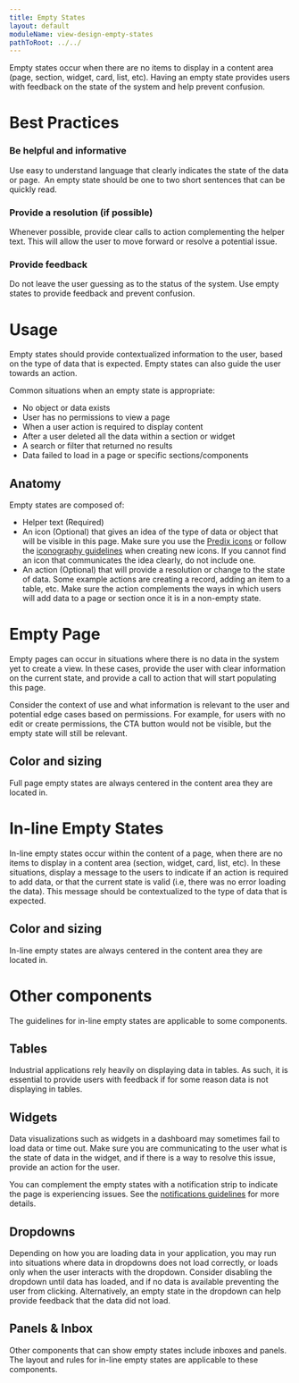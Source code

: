 ```yaml
---
title: Empty States
layout: default
moduleName: view-design-empty-states
pathToRoot: ../../
---
```


Empty states occur when there are no items to display in a content area (page, section, widget, card, list, etc).
Having an empty state provides users with feedback on the state of the system and help prevent confusion.

# Best Practices
### Be helpful and informative
Use easy to understand language that clearly indicates the state of the data or page.  An empty state should be one to two short sentences that can be quickly read. 

### Provide a resolution (if possible)
Whenever possible, provide clear calls to action complementing the helper text. This will allow the user to move forward or resolve a potential issue.

### Provide feedback
Do not leave the user guessing as to the status of the system. Use empty states to provide feedback and prevent confusion. 

# Usage
Empty states should provide contextualized information to the user, based on the type of data that is expected. Empty states can also guide the user towards an action. 

Common situations when an empty state is appropriate:
- No object or data exists 
- User has no permissions to view a page
- When a user action is required to display content
- After a user deleted all the data within a section or widget
- A search or filter that returned no results
- Data failed to load in a page or specific sections/components

## Anatomy
Empty states are composed of:
- Helper text (Required)
- An icon (Optional) that gives an idea of the type of data or object that will be visible in this page. Make sure you use the [Predix icons](#/elements/px-icon-set) or follow the [iconography guidelines](#/design/foundation/iconography) when creating new icons. If you cannot find an icon that communicates the idea clearly, do not include one.
- An action (Optional) that will provide a resolution or change to the state of data. Some example actions are creating a record, adding an item to a table, etc. Make sure the action complements the ways in which users will add data to a page or section once it is in a non-empty state. 

<catalog-picture img-src="../../img/guidelines/design/empty-states/empty-states-anatomy" img-alt="Empty States Anatomy" caption="Empty states anatomy (icon and action are optional)"></catalog-picture>

# Empty Page
Empty pages can occur in situations where there is no data in the system yet to create a view. In these cases, provide the user with clear information on the current state, and provide a call to action that will start populating this page. 

Consider the context of use and what information is relevant to the user and potential edge cases based on permissions. For example, for users with no edit or create permissions, the CTA button would not be visible, but the empty state will still be relevant.

<catalog-picture img-src="../../img/guidelines/design/empty-states/empty-state-page-do" img-alt="Empty page with CTA" caption="Empty page with call to action"></catalog-picture>

<catalog-picture img-src="../../img/guidelines/design/empty-states/no-permissions-empty" img-alt="No permissions page" caption="An Empty State page for users who don't have access to a page/feature"></catalog-picture>

<catalog-picture img-src="../../img/guidelines/design/empty-states/empty-state-selection" img-alt="Empty body until user action" caption="Empty states can help inform users on the action that needs to be taken to display content on the page"></catalog-picture>

<catalog-picture img-src="../../img/guidelines/design/empty-states/empty-state-action-needed" img-alt="Search to show content" caption="Help inform users that a search query will display content on the page"></catalog-picture>

## Color and sizing
Full page empty states are always centered in the content area they are located in. 

<catalog-picture img-src="../../img/guidelines/design/empty-states/empty-state-page-spacing" img-alt="Empty state page spacing" caption="Spacing for empty state in full page or large body area"></catalog-picture>

<catalog-picture img-src="../../img/guidelines/design/empty-states/empty-state-page-spec" img-alt="Empty state page spec light theme" caption="Empty state page spec light theme"></catalog-picture>

<catalog-picture img-src="../../img/guidelines/design/empty-states/empty-state-page-spec-dk" img-alt="Empty state page spec dark theme" caption="Empty state page spec dark theme"></catalog-picture>

<div class="layout">
  <catalog-picture
    class="layout__item picture-side-by-side"
    img-src="../../img/guidelines/design/empty-states/empty-state-page-dont-2"
    img-alt="Empty page incorrect"
    title="Don't"
    caption="Do not leave entire pages blank if there is no data available. Use empty states to inform the user if there are issues with the system or no available data.">
  </catalog-picture>
  <catalog-picture
    class="layout__item picture-side-by-side"
    img-src="../../img/guidelines/design/empty-states/empty-state-page-dont"
    img-alt="Empty state on full page with icon incorrect"
    title="Don't"
    caption="Do not fill out the entire page with an empty state icon. If you use an icon, stick to max 60x60 px for a full page empty state.">
  </catalog-picture>
</div>

# In-line Empty States
In-line empty states occur within the content of a page, when there are no items to display in a content area (section, widget, card, list, etc).
In these situations, display a message to the users to indicate if an action is required to add data, or that the current state is valid (i.e, there was no error loading the data). This message should be contextualized to the type of data that is expected.

<catalog-picture img-src="../../img/guidelines/design/empty-states/empty-state-sections" img-alt="In-line empty state" caption="Empty page section"></catalog-picture>

## Color and sizing
In-line empty states are always centered in the content area they are located in. 

<catalog-picture img-src="../../img/guidelines/design/empty-states/in-line-empty-spacing" img-alt="In-line empty state spacing" caption="Spacing for in-line empty state"></catalog-picture>

<catalog-picture img-src="../../img/guidelines/design/empty-states/empty-state-page-spec" img-alt="In-line empty state spec light theme" caption="In-line empty state spec light theme"></catalog-picture>

<catalog-picture img-src="../../img/guidelines/design/empty-states/empty-state-page-spec-dk" img-alt="In-line empty state spec dark theme" caption="In-line empty state spec dark theme"></catalog-picture>

<div class="layout">
  <catalog-picture
    class="layout__item picture-side-by-side"
    img-src="../../img/guidelines/design/empty-states/in-line-empty-do"
    img-alt="In-line empty state correct"
    title="Do"
    caption="Provide feedback on the state of a section">
  </catalog-picture>
  <catalog-picture
    class="layout__item picture-side-by-side"
    img-src="../../img/guidelines/design/empty-states/in-line-empty-dont"
    img-alt="In-line empty state incorrect"
    title="Don't"
    caption="Leave a section empty with no indication of the state of the data">
  </catalog-picture>
</div>

# Other components
The guidelines for in-line empty states are applicable to some components.

## Tables
Industrial applications rely heavily on displaying data in tables. As such, it is essential to provide users with feedback if for some reason data is not displaying in tables.

<div class="layout">
  <catalog-picture
    class="layout__item picture-side-by-side"
    img-src="../../img/guidelines/design/empty-states/empty-table-do"
    img-alt="Empty state table correct"
    title="Do"
    caption="Provide a helper text message that indicates the reason for not seeing data in the table">
  </catalog-picture>
  <catalog-picture
    class="layout__item picture-side-by-side"
    img-src="../../img/guidelines/design/empty-states/empty-table-dont"
    img-alt="Empty state table incorrect"
    title="Don't"
    caption="Do not leave widgets and other components empty with no indication of why the user is not seeing data">
  </catalog-picture>
</div>

## Widgets
Data visualizations such as widgets in a dashboard may sometimes fail to load data or time out. Make sure you are communicating to the user what is the state of data in the widget, and if there is a way to resolve this issue, provide an action for the user.

You can complement the empty states with a notification strip to indicate the page is experiencing issues. See the [notifications guidelines](#/design/communication/notifications) for more details.

<catalog-picture img-src="../../img/guidelines/design/empty-states/widgets-empty-states" img-alt="Widget empty states" caption="Showing empty states on widgets"></catalog-picture>

## Dropdowns
Depending on how you are loading data in your application, you may run into situations where data in dropdowns does not load correctly, or loads only when the user interacts with the dropdown. Consider disabling the dropdown until data has loaded, and if no data is available preventing the user from clicking. Alternatively, an empty state in the dropdown can help provide feedback that the data did not load.

<catalog-picture img-src="../../img/guidelines/design/empty-states/empty-state-components" img-alt="Empty states in dropdown" caption="Empty states in dropdowns"></catalog-picture>

## Panels & Inbox
Other components that can show empty states include inboxes and panels. The layout and rules for in-line empty states are applicable to these components.

<catalog-picture img-src="../../img/guidelines/design/empty-states/empty-post-search" img-alt="No results inbox" caption="Empty state in Inbox"></catalog-picture>
